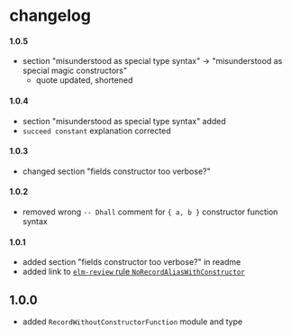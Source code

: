 # changelog

#### 1.0.5

  - section "misunderstood as special type syntax"
    → "misunderstood as special magic constructors"
      - quote updated, shortened

#### 1.0.4

  - section "misunderstood as special type syntax" added
  - `succeed constant` explanation corrected

#### 1.0.3

  - changed section "fields constructor too verbose?"

#### 1.0.2

  - removed wrong `-- Dhall` comment for `{ a, b }` constructor function syntax

#### 1.0.1

  - added section "fields constructor too verbose?" in readme
  - added link to [`elm-review` rule `NoRecordAliasWithConstructor`](https://dark.elm.dmy.fr/packages/lue-bird/elm-review-record-alias-constructor/latest/NoRecordAliasWithConstructor)


## 1.0.0

  - added `RecordWithoutConstructorFunction` module and type
